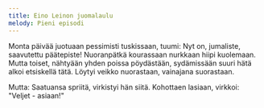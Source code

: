 ```yaml
---
title: Eino Leinon juomalaulu
melody: Pieni episodi
---
```


Monta päivää juotuaan
pessimisti tuskissaan,
tuumi: Nyt on, jumaliste,
saavutettu päätepiste!
Nuoranpätkä kourassaan
nurkkaan hiipi kuolemaan.
Mutta toiset, nähtyään
yhden poissa pöydästään,
sydämissään suuri hätä
alkoi etsiskellä tätä.
Löytyi veikko nuorastaan,
vainajana suorastaan.

Mutta:
Saatuansa spriitä,
virkistyi hän siitä.
Kohottaen lasiaan,
virkkoi: "Veljet - asiaan!"
